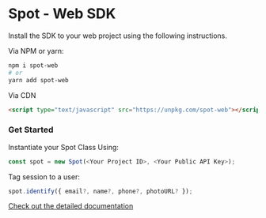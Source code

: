 # Spot - Web SDK

Install the SDK to your web project using the following instructions.

Via NPM or yarn:

```bash
npm i spot-web
# or
yarn add spot-web
```

Via CDN

```html
<script type="text/javascript" src="https://unpkg.com/spot-web"></script>
```

### Get Started

Instantiate your Spot Class Using:

```javascript
const spot = new Spot(<Your Project ID>, <Your Public API Key>);
```

Tag session to a user:

```javascript
spot.identify({ email?, name?, phone?, photoURL? });
```

[Check out the detailed documentation](https://spot-monitoring.vercel.app/docs)
